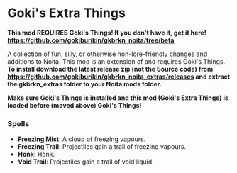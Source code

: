 # Goki's Extra Things
**This mod REQUIRES Goki's Things! If you don't have it, get it here! https://github.com/gokiburikin/gkbrkn_noita/tree/beta**

A collection of fun, silly, or otherwise non-lore-friendly changes and additions to Noita. This mod is an extension of and requires Goki's Things. **To install download the latest release zip (not the Source code) from https://github.com/gokiburikin/gkbrkn_noita_extras/releases and extract the gkbrkn_extras folder to your Noita mods folder.**

**Make sure Goki's Things is installed and this mod (Goki's Extra Things) is loaded before (moved above) Goki's Things!**

### Spells
- **Freezing Mist**: A cloud of freezing vapours.
- **Freezing Trail**: Projectiles gain a trail of freezing vapours.
- **Honk**: Honk.
- **Void Trail**: Projectiles gain a trail of void liquid.